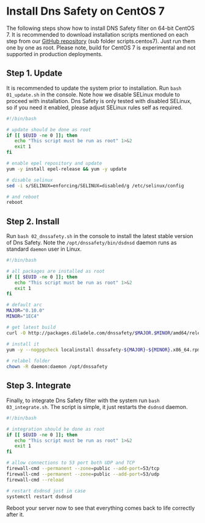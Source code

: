 # Install Dns Safety on CentOS 7

The following steps show how to install DNS Safety filter on 64-bit CentOS 7. It is recommended to download installation scripts mentioned on each step from our [GitHub repository](https://github.com/diladele/dnssafety/tree/master/scripts.centos7) (sub folder scripts.centos7). Just run them one by one as root. Please note, build for CentOS 7 is experimental and not supported in production deployments.

## Step 1. Update

It is recommended to update the system prior to installation. Run `bash 01_update.sh` in the console. Note how we disable SELinux module to proceed with installation. Dns Safety is only tested with disabled SELinux, so if you need it enabled, please adjust SELinux rules self as required.

``` bash
#!/bin/bash

# update should be done as root
if [[ $EUID -ne 0 ]]; then
   echo "This script must be run as root" 1>&2
   exit 1
fi

# enable epel repository and update
yum -y install epel-release && yum -y update

# disable selinux
sed -i s/SELINUX=enforcing/SELINUX=disabled/g /etc/selinux/config

# and reboot
reboot
```

## Step 2. Install

Run `bash 02_dnssafety.sh` in the console to install the latest stable version of Dns Safety. Note the `/opt/dnssafety/bin/dsdnsd` daemon runs as standard `daemon` user in Linux.

``` bash
#!/bin/bash

# all packages are installed as root
if [[ $EUID -ne 0 ]]; then
   echo "This script must be run as root" 1>&2
   exit 1
fi

# default arc
MAJOR="0.10.0"
MINOR="1EC4"

# get latest build
curl -O http://packages.diladele.com/dnssafety/$MAJOR.$MINOR/amd64/release/centos7/dnssafety-${MAJOR}-${MINOR}.x86_64.rpm

# install it
yum -y --nogpgcheck localinstall dnssafety-${MAJOR}-${MINOR}.x86_64.rpm
  
# relabel folder
chown -R daemon:daemon /opt/dnssafety
```

## Step 3. Integrate

Finally, to integrate Dns Safety filter with the system run `bash 03_integrate.sh`. The script is simple, it just restarts the `dsdnsd` daemon.

``` bash
#!/bin/bash

# integration should be done as root
if [[ $EUID -ne 0 ]]; then
   echo "This script must be run as root" 1>&2
   exit 1
fi

# allow connections to 53 port both UDP and TCP
firewall-cmd --permanent --zone=public --add-port=53/tcp
firewall-cmd --permanent --zone=public --add-port=53/udp
firewall-cmd --reload

# restart dsdnsd just in case
systemctl restart dsdnsd
```

Reboot your server now to see that everything comes back to life correctly after it.